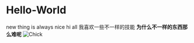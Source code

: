 # Hello-World
new thing is always nice
hi all
我喜欢一些不一样的技能
**为什么不一样的东西那么难呢**
![Chick](https://www.vcg.com/creative/810504709)
